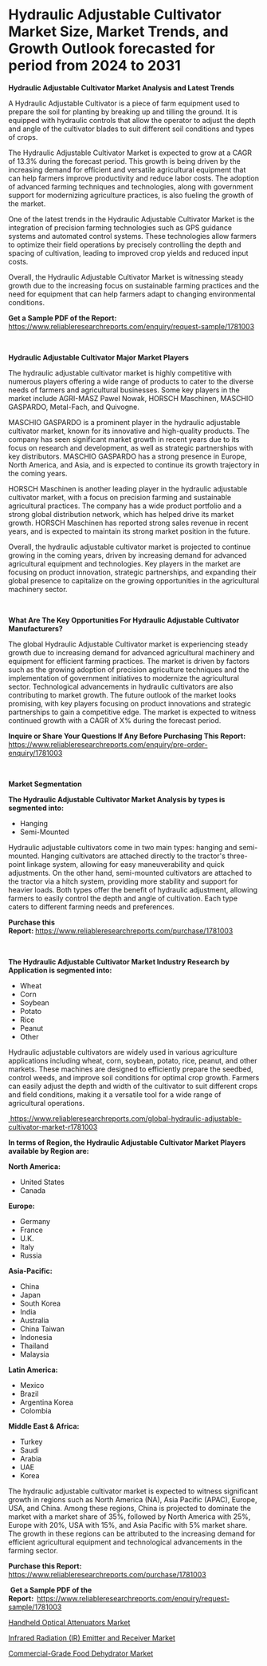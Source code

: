 <p><h1>Hydraulic Adjustable Cultivator Market Size, Market Trends, and Growth Outlook forecasted for period from 2024 to 2031</h1></p><p><strong>Hydraulic Adjustable Cultivator Market Analysis and Latest Trends</strong></p>
<p><p>A Hydraulic Adjustable Cultivator is a piece of farm equipment used to prepare the soil for planting by breaking up and tilling the ground. It is equipped with hydraulic controls that allow the operator to adjust the depth and angle of the cultivator blades to suit different soil conditions and types of crops.</p><p>The Hydraulic Adjustable Cultivator Market is expected to grow at a CAGR of 13.3% during the forecast period. This growth is being driven by the increasing demand for efficient and versatile agricultural equipment that can help farmers improve productivity and reduce labor costs. The adoption of advanced farming techniques and technologies, along with government support for modernizing agriculture practices, is also fueling the growth of the market.</p><p>One of the latest trends in the Hydraulic Adjustable Cultivator Market is the integration of precision farming technologies such as GPS guidance systems and automated control systems. These technologies allow farmers to optimize their field operations by precisely controlling the depth and spacing of cultivation, leading to improved crop yields and reduced input costs.</p><p>Overall, the Hydraulic Adjustable Cultivator Market is witnessing steady growth due to the increasing focus on sustainable farming practices and the need for equipment that can help farmers adapt to changing environmental conditions.</p></p>
<p><strong>Get a Sample PDF of the Report:&nbsp;</strong> <a href="https://www.reliableresearchreports.com/enquiry/request-sample/1781003">https://www.reliableresearchreports.com/enquiry/request-sample/1781003</a></p>
<p>&nbsp;</p>
<p><strong>Hydraulic Adjustable Cultivator Major Market Players</strong></p>
<p><p>The hydraulic adjustable cultivator market is highly competitive with numerous players offering a wide range of products to cater to the diverse needs of farmers and agricultural businesses. Some key players in the market include AGRI-MASZ Pawel Nowak, HORSCH Maschinen, MASCHIO GASPARDO, Metal-Fach, and Quivogne.</p><p>MASCHIO GASPARDO is a prominent player in the hydraulic adjustable cultivator market, known for its innovative and high-quality products. The company has seen significant market growth in recent years due to its focus on research and development, as well as strategic partnerships with key distributors. MASCHIO GASPARDO has a strong presence in Europe, North America, and Asia, and is expected to continue its growth trajectory in the coming years.</p><p>HORSCH Maschinen is another leading player in the hydraulic adjustable cultivator market, with a focus on precision farming and sustainable agricultural practices. The company has a wide product portfolio and a strong global distribution network, which has helped drive its market growth. HORSCH Maschinen has reported strong sales revenue in recent years, and is expected to maintain its strong market position in the future.</p><p>Overall, the hydraulic adjustable cultivator market is projected to continue growing in the coming years, driven by increasing demand for advanced agricultural equipment and technologies. Key players in the market are focusing on product innovation, strategic partnerships, and expanding their global presence to capitalize on the growing opportunities in the agricultural machinery sector.</p></p>
<p>&nbsp;</p>
<p><strong>What Are The Key Opportunities For Hydraulic Adjustable Cultivator Manufacturers?</strong></p>
<p><p>The global Hydraulic Adjustable Cultivator market is experiencing steady growth due to increasing demand for advanced agricultural machinery and equipment for efficient farming practices. The market is driven by factors such as the growing adoption of precision agriculture techniques and the implementation of government initiatives to modernize the agricultural sector. Technological advancements in hydraulic cultivators are also contributing to market growth. The future outlook of the market looks promising, with key players focusing on product innovations and strategic partnerships to gain a competitive edge. The market is expected to witness continued growth with a CAGR of X% during the forecast period.</p></p>
<p><strong>Inquire or Share Your Questions If Any Before Purchasing This Report:</strong> <a href="https://www.reliableresearchreports.com/enquiry/pre-order-enquiry/1781003">https://www.reliableresearchreports.com/enquiry/pre-order-enquiry/1781003</a></p>
<p>&nbsp;</p>
<p><strong>Market Segmentation</strong></p>
<p><strong>The Hydraulic Adjustable Cultivator Market Analysis by types is segmented into:</strong></p>
<p><ul><li>Hanging</li><li>Semi-Mounted</li></ul></p>
<p><p>Hydraulic adjustable cultivators come in two main types: hanging and semi-mounted. Hanging cultivators are attached directly to the tractor's three-point linkage system, allowing for easy maneuverability and quick adjustments. On the other hand, semi-mounted cultivators are attached to the tractor via a hitch system, providing more stability and support for heavier loads. Both types offer the benefit of hydraulic adjustment, allowing farmers to easily control the depth and angle of cultivation. Each type caters to different farming needs and preferences.</p></p>
<p><strong>Purchase this Report:&nbsp;</strong><a href="https://www.reliableresearchreports.com/purchase/1781003">https://www.reliableresearchreports.com/purchase/1781003</a></p>
<p>&nbsp;</p>
<p><strong>The Hydraulic Adjustable Cultivator Market Industry Research by Application is segmented into:</strong></p>
<p><ul><li>Wheat</li><li>Corn</li><li>Soybean</li><li>Potato</li><li>Rice</li><li>Peanut</li><li>Other</li></ul></p>
<p><p>Hydraulic adjustable cultivators are widely used in various agriculture applications including wheat, corn, soybean, potato, rice, peanut, and other markets. These machines are designed to efficiently prepare the seedbed, control weeds, and improve soil conditions for optimal crop growth. Farmers can easily adjust the depth and width of the cultivator to suit different crops and field conditions, making it a versatile tool for a wide range of agricultural operations.</p></p>
<p><a href="https://www.reliableresearchreports.com/global-hydraulic-adjustable-cultivator-market-r1781003">&nbsp;https://www.reliableresearchreports.com/global-hydraulic-adjustable-cultivator-market-r1781003</a></p>
<p><strong>In terms of Region, the Hydraulic Adjustable Cultivator Market Players available by Region are:</strong></p>
<p>
    <p> <strong> North America: </strong>
        <ul>
            <li>United States</li>
            <li>Canada</li>
        </ul>
        </p> 
    <p> <strong> Europe: </strong>
        <ul>
            <li>Germany</li>
            <li>France</li>
            <li>U.K.</li>
            <li>Italy</li>
            <li>Russia</li>
        </ul>
        </p> 
    <p> <strong> Asia-Pacific: </strong>
        <ul>
            <li>China</li>
            <li>Japan</li>
            <li>South Korea</li>
            <li>India</li>
            <li>Australia</li>
            <li>China Taiwan</li>
            <li>Indonesia</li>
            <li>Thailand</li>
            <li>Malaysia</li>
        </ul>
        </p> 
    <p> <strong> Latin America: </strong>
        <ul>
            <li>Mexico</li>
            <li>Brazil</li>
            <li>Argentina Korea</li>
            <li>Colombia</li>
        </ul>
        </p> 
    <p> <strong> Middle East & Africa: </strong>
        <ul>
            <li>Turkey</li>
            <li>Saudi</li>
            <li>Arabia</li>
            <li>UAE</li>
            <li>Korea</li>
        </ul>
    </p>
    </p>
<p><p>The hydraulic adjustable cultivator market is expected to witness significant growth in regions such as North America (NA), Asia Pacific (APAC), Europe, USA, and China. Among these regions, China is projected to dominate the market with a market share of 35%, followed by North America with 25%, Europe with 20%, USA with 15%, and Asia Pacific with 5% market share. The growth in these regions can be attributed to the increasing demand for efficient agricultural equipment and technological advancements in the farming sector.</p></p>
<p><strong>Purchase this Report: </strong><a href="https://www.reliableresearchreports.com/purchase/1781003">https://www.reliableresearchreports.com/purchase/1781003</a></p>
<p>&nbsp;<strong>Get a Sample PDF of the Report:&nbsp;&nbsp;</strong><a href="https://www.reliableresearchreports.com/enquiry/request-sample/1781003">https://www.reliableresearchreports.com/enquiry/request-sample/1781003</a></p>
<p><strong></strong></p>
<p><p><a href="https://medium.com/@scottroberts2661/global-handheld-optical-attenuators-market-by-product-type-by-application-by-region-and-companies-b2d510e19267">Handheld Optical Attenuators Market</a></p><p><a href="https://medium.com/@clairhane1992/infrared-radiation-ir-emitter-and-receiver-market-a-global-and-regional-analysis-focus-on-end-90b522d90491">Infrared Radiation (IR) Emitter and Receiver Market</a></p><p><a href="https://medium.com/@amyjacobi/global-commercial-grade-food-dehydrator-market-size-and-market-trends-analysis-by-regional-9d2744e0d572">Commercial-Grade Food Dehydrator Market</a></p></p>